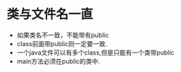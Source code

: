 # 类与文件名一直
- 如果类名不一致，不能带有public
- class前面带public则一定要一致.
- 一个java文件可以有多个class,但是只能有一个类带public
- main方法必须在public的类中. 